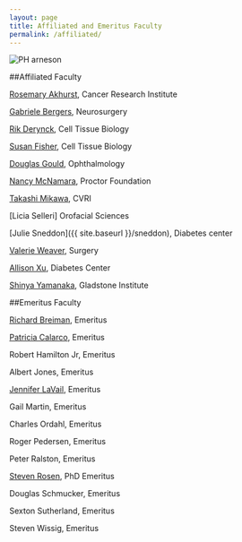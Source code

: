 ```yaml
---
layout: page
title: Affiliated and Emeritus Faculty
permalink: /affiliated/
---
```


![PH arneson](../img/arneson.jpg)

##Affiliated Faculty

[Rosemary Akhurst](http://profiles.ucsf.edu/rosemary.akhurst), 	 Cancer Research Institute
	
[Gabriele Bergers](http://profiles.ucsf.edu/gabriele.bergers), 	Neurosurgery
		 
[Rik Derynck](http://profiles.ucsf.edu/rik.derynck), 	Cell Tissue Biology
			 
[Susan Fisher](http://profiles.ucsf.edu/susan.fisher), 	Cell Tissue Biology
		
[Douglas Gould](http://profiles.ucsf.edu/douglas.gould), 	Ophthalmology
	
[Nancy McNamara](http://profiles.ucsf.edu/nancy.mcnamara), 	Proctor Foundation
	
[Takashi Mikawa](http://profiles.ucsf.edu/takashi.mikawa), 	CVRI

[Licia Selleri]							Orofacial Sciences

[Julie Sneddon]({{ site.baseurl }}/sneddon),  Diabetes center
	
[Valerie Weaver](http://profiles.ucsf.edu/valerie.weaver), 	Surgery
	
[Allison Xu](http://profiles.ucsf.edu/allison.xu), 	Diabetes Center
		
[Shinya Yamanaka](http://profiles.ucsf.edu/shinya.yamanaka),	Gladstone Institute	


##Emeritus Faculty

[Richard Breiman](http://profiles.ucsf.edu/richard.breiman), 	Emeritus
		 
[Patricia Calarco](http://profiles.ucsf.edu/patricia.calarco), 	Emeritus
 	
Robert Hamilton Jr, 	Emeritus
	
Albert Jones, 	Emeritus
	
[Jennifer LaVail](http://profiles.ucsf.edu/jennifer.lavail), 	Emeritus
	
Gail Martin, 	Emeritus
	
Charles Ordahl, 	Emeritus
	
Roger Pedersen, 	Emeritus
		 
Peter Ralston, 	Emeritus

[Steven Rosen](/rosen), PhD 	Emeritus  

Douglas Schmucker, 	Emeritus

Sexton Sutherland, Emeritus
		 
Steven Wissig, 	Emeritus

